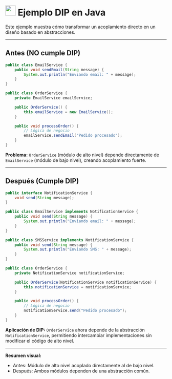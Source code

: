 # <img src="https://cdn.jsdelivr.net/gh/devicons/devicon/icons/java/java-original.svg" width="32"/> Ejemplo DIP en Java

Este ejemplo muestra cómo transformar un acoplamiento directo en un diseño basado en abstracciones.

---

## Antes (NO cumple DIP)
```java
public class EmailService {
    public void sendEmail(String message) {
        System.out.println("Enviando email: " + message);
    }
}

public class OrderService {
    private EmailService emailService;

    public OrderService() {
        this.emailService = new EmailService();
    }

    public void processOrder() {
        // Lógica de negocio
        emailService.sendEmail("Pedido procesado");
    }
}
```

**Problema:** `OrderService` (módulo de alto nivel) depende directamente de `EmailService` (módulo de bajo nivel), creando acoplamiento fuerte.

---

## Después (Cumple DIP)
```java
public interface NotificationService {
    void send(String message);
}

public class EmailService implements NotificationService {
    public void send(String message) {
        System.out.println("Enviando email: " + message);
    }
}

public class SMSService implements NotificationService {
    public void send(String message) {
        System.out.println("Enviando SMS: " + message);
    }
}

public class OrderService {
    private NotificationService notificationService;

    public OrderService(NotificationService notificationService) {
        this.notificationService = notificationService;
    }

    public void processOrder() {
        // Lógica de negocio
        notificationService.send("Pedido procesado");
    }
}
```

**Aplicación de DIP:**
`OrderService` ahora depende de la abstracción `NotificationService`, permitiendo intercambiar implementaciones sin modificar el código de alto nivel.

---

**Resumen visual:**
- Antes: Módulo de alto nivel acoplado directamente al de bajo nivel.
- Después: Ambos módulos dependen de una abstracción común.

